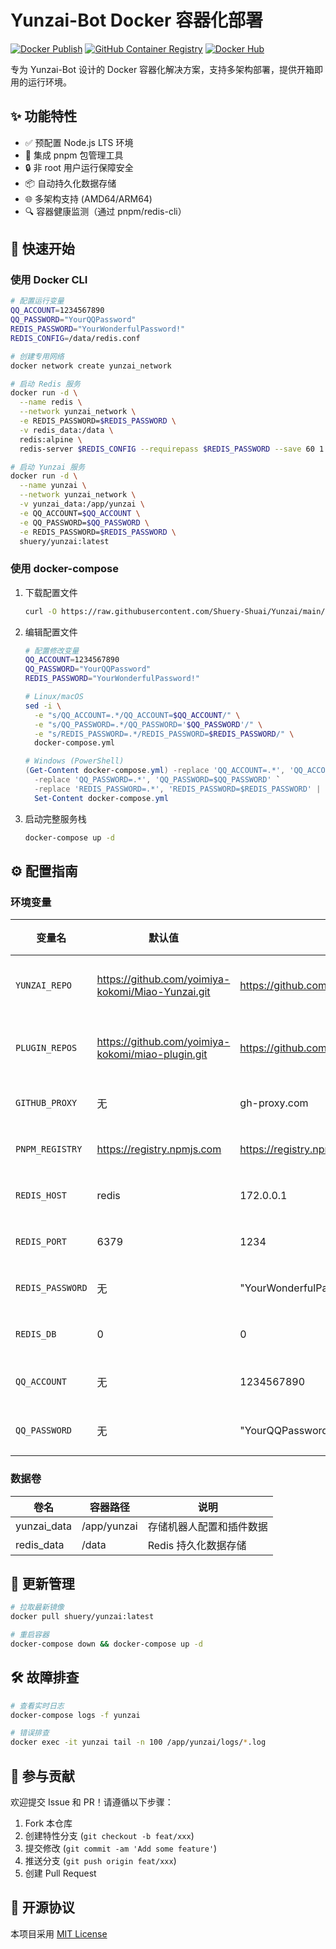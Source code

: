 # Yunzai-Bot Docker 容器化部署

[![Docker Publish](https://github.com/Shuery-Shuai/Yunzai/actions/workflows/docker-publish.yml/badge.svg)](https://github.com/Shuery-Shuai/Yunzai/actions)
[![GitHub Container Registry](https://img.shields.io/badge/Container%20Registry-GHCR-black)](https://github.com/Shuery-Shuai/Yunzai/pkgs/container/Yunzai)
[![Docker Hub](https://img.shields.io/badge/Container%20Registry-DockerHub-blue)](https://hub.docker.com/r/shuery/yunzai)

专为 Yunzai-Bot 设计的 Docker 容器化解决方案，支持多架构部署，提供开箱即用的运行环境。

## ✨ 功能特性

- ✅ 预配置 Node.js LTS 环境
- 🚀 集成 pnpm 包管理工具
- 🔒 非 root 用户运行保障安全
- 📦 自动持久化数据存储
- 🌐 多架构支持 (AMD64/ARM64)
- 🔍 容器健康监测（通过 pnpm/redis-cli）

## 🚀 快速开始

### 使用 Docker CLI

```bash
# 配置运行变量
QQ_ACCOUNT=1234567890
QQ_PASSWORD="YourQQPassword"
REDIS_PASSWORD="YourWonderfulPassword!"
REDIS_CONFIG=/data/redis.conf
```

```bash
# 创建专用网络
docker network create yunzai_network

# 启动 Redis 服务
docker run -d \
  --name redis \
  --network yunzai_network \
  -e REDIS_PASSWORD=$REDIS_PASSWORD \
  -v redis_data:/data \
  redis:alpine \
  redis-server $REDIS_CONFIG --requirepass $REDIS_PASSWORD --save 60 1

# 启动 Yunzai 服务
docker run -d \
  --name yunzai \
  --network yunzai_network \
  -v yunzai_data:/app/yunzai \
  -e QQ_ACCOUNT=$QQ_ACCOUNT \
  -e QQ_PASSWORD=$QQ_PASSWORD \
  -e REDIS_PASSWORD=$REDIS_PASSWORD \
  shuery/yunzai:latest
```

### 使用 docker-compose

1. 下载配置文件

   ```bash
   curl -O https://raw.githubusercontent.com/Shuery-Shuai/Yunzai/main/docker-compose.yml
   ```

2. 编辑配置文件

   ```bash
   # 配置修改变量
   QQ_ACCOUNT=1234567890
   QQ_PASSWORD="YourQQPassword"
   REDIS_PASSWORD="YourWonderfulPassword!"
   ```

   ```bash
   # Linux/macOS
   sed -i \
     -e "s/QQ_ACCOUNT=.*/QQ_ACCOUNT=$QQ_ACCOUNT/" \
     -e "s/QQ_PASSWORD=.*/QQ_PASSWORD='$QQ_PASSWORD'/" \
     -e "s/REDIS_PASSWORD=.*/REDIS_PASSWORD=$REDIS_PASSWORD/" \
     docker-compose.yml
   ```

   ```powershell
   # Windows (PowerShell)
   (Get-Content docker-compose.yml) -replace 'QQ_ACCOUNT=.*', 'QQ_ACCOUNT=$QQ_ACCOUNT' `
     -replace 'QQ_PASSWORD=.*', 'QQ_PASSWORD=$QQ_PASSWORD' `
     -replace 'REDIS_PASSWORD=.*', 'REDIS_PASSWORD=$REDIS_PASSWORD' |
     Set-Content docker-compose.yml
   ```

3. 启动完整服务栈

   ```bash
   docker-compose up -d
   ```

## ⚙️ 配置指南

### 环境变量

| 变量名           | 默认值                                              | 示例值                                                                     | 必需 | 说明                     |
| ---------------- | --------------------------------------------------- | -------------------------------------------------------------------------- | ---- | ------------------------ |
| `YUNZAI_REPO`    | <https://github.com/yoimiya-kokomi/Miao-Yunzai.git> | <https://github.com/Le-niao/Yunzai.git>                                    | 否   | 指定 Yunzai 本体仓库地址 |
| `PLUGIN_REPOS`   | <https://github.com/yoimiya-kokomi/miao-plugin.git> | <https://github.com/user/plugin1.git>,<https://gitee.com/user/plugin2.git> | 否   | 插件仓库列表（逗号分隔） |
| `GITHUB_PROXY`   | 无                                                  | gh-proxy.com                                                               | 否   | GitHub 镜像代理地址      |
| `PNPM_REGISTRY`  | <https://registry.npmjs.com>                        | <https://registry.npmmirror.com>                                           | 否   | pnpm 镜像源地址          |
| `REDIS_HOST`     | redis                                               | 172.0.0.1                                                                  | 否   | Redis 服务地址           |
| `REDIS_PORT`     | 6379                                                | 1234                                                                       | 否   | Redis 服务端口           |
| `REDIS_PASSWORD` | 无                                                  | "YourWonderfulPassword!"                                                   | 否   | Redis 认证密码           |
| `REDIS_DB`       | 0                                                   | 0                                                                          | 否   | Redis 数据库编号         |
| `QQ_ACCOUNT`     | 无                                                  | 1234567890                                                                 | 是   | 机器人 QQ 号码           |
| `QQ_PASSWORD`    | 无                                                  | "YourQQPassword"                                                           | 否   | 机器人 QQ 密码           |

### 数据卷

| 卷名        | 容器路径    | 说明                     |
| ----------- | ----------- | ------------------------ |
| yunzai_data | /app/yunzai | 存储机器人配置和插件数据 |
| redis_data  | /data       | Redis 持久化数据存储     |

## 🔄 更新管理

```bash
# 拉取最新镜像
docker pull shuery/yunzai:latest

# 重启容器
docker-compose down && docker-compose up -d
```

## 🛠️ 故障排查

```bash
# 查看实时日志
docker-compose logs -f yunzai

# 错误排查
docker exec -it yunzai tail -n 100 /app/yunzai/logs/*.log
```

## 🤝 参与贡献

欢迎提交 Issue 和 PR！请遵循以下步骤：

1. Fork 本仓库
2. 创建特性分支 (`git checkout -b feat/xxx`)
3. 提交修改 (`git commit -am 'Add some feature'`)
4. 推送分支 (`git push origin feat/xxx`)
5. 创建 Pull Request

## 📄 开源协议

本项目采用 [MIT License](LICENSE)
